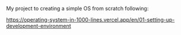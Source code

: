 My project to creating a simple OS from scratch following:

https://operating-system-in-1000-lines.vercel.app/en/01-setting-up-development-environment
